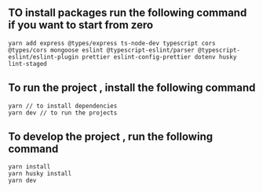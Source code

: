 ## TO install packages run the following command if you want to start from zero

```
yarn add express @types/express ts-node-dev typescript cors @types/cors mongoose eslint @typescript-eslint/parser @typescript-eslint/eslint-plugin prettier eslint-config-prettier dotenv husky lint-staged

```

## To run the project , install the following command

```
yarn // to install dependencies
yarn dev // to run the projects
```

## To develop the project , run the following command

```
yarn install
yarn husky install
yarn dev
```
